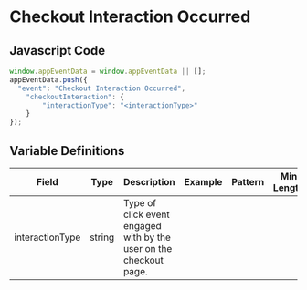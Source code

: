 # Checkout Interaction Occurred

### 

## Javascript Code
```js
window.appEventData = window.appEventData || [];
appEventData.push({
  "event": "Checkout Interaction Occurred",
    "checkoutInteraction": {
        "interactionType": "<interactionType>"
    }
});
```

## Variable Definitions

|Field|Type|Description|Example|Pattern|Min Length|Max Length|Minimum|Maximum|Multiple Of|
| --- | --- | --- | --- | --- | --- | --- | --- | --- | --- |
|interactionType|string|Type of click event engaged with by the user on the checkout page.||||||||
